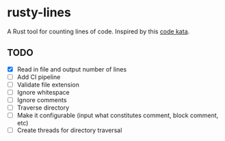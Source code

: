 # rusty-lines

A Rust tool for counting lines of code. Inspired by
this [code kata](http://codekata.com/kata/kata13-counting-code-lines/).

## TODO

- [x] Read in file and output number of lines
- [ ] Add CI pipeline
- [ ] Validate file extension
- [ ] Ignore whitespace
- [ ] Ignore comments
- [ ] Traverse directory
- [ ] Make it configurable (input what constitutes comment, block comment, etc)
- [ ] Create threads for directory traversal
